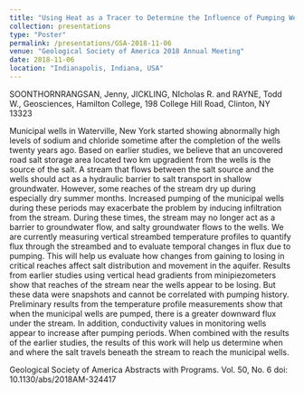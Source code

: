 ```yaml
---
title: "Using Heat as a Tracer to Determine the Influence of Pumping Wells on Stream Discharge and Salt Contamination of Groundwater in Waterville, New York"
collection: presentations
type: "Poster"
permalink: /presentations/GSA-2018-11-06
venue: "Geological Society of America 2018 Annual Meeting"
date: 2018-11-06
location: "Indianapolis, Indiana, USA"
---
```


SOONTHORNRANGSAN, Jenny, JICKLING, NIcholas R. and RAYNE, Todd W., Geosciences, Hamilton College, 198 College Hill Road, Clinton, NY 13323

Municipal wells in Waterville, New York started showing abnormally high levels of sodium and chloride sometime after the completion of the wells twenty years ago. Based on earlier studies, we believe that an uncovered road salt storage area located two km upgradient from the wells is the source of the salt. A stream that flows between the salt source and the wells should act as a hydraulic barrier to salt transport in shallow groundwater. However, some reaches of the stream dry up during especially dry summer months. Increased pumping of the municipal wells during these periods may exacerbate the problem by inducing infiltration from the stream. During these times, the stream may no longer act as a barrier to groundwater flow, and salty groundwater flows to the wells.
We are currently measuring vertical streambed temperature profiles to quantify flux through the streambed and to evaluate temporal changes in flux due to pumping. This will help us evaluate how changes from gaining to losing in critical reaches affect salt distribution and movement in the aquifer. Results from earlier studies using vertical head gradients from minipiezometers show that reaches of the stream near the wells appear to be losing. But these data were snapshots and cannot be correlated with pumping history. Preliminary results from the temperature profile measurements show that when the municipal wells are pumped, there is a greater downward flux under the stream. In addition, conductivity values in monitoring wells appear to increase after pumping periods. When combined with the results of the earlier studies, the results of this work will help us determine when and where the salt travels beneath the stream to reach the municipal wells.

Geological Society of America Abstracts with Programs. Vol. 50, No. 6
doi: 10.1130/abs/2018AM-324417
